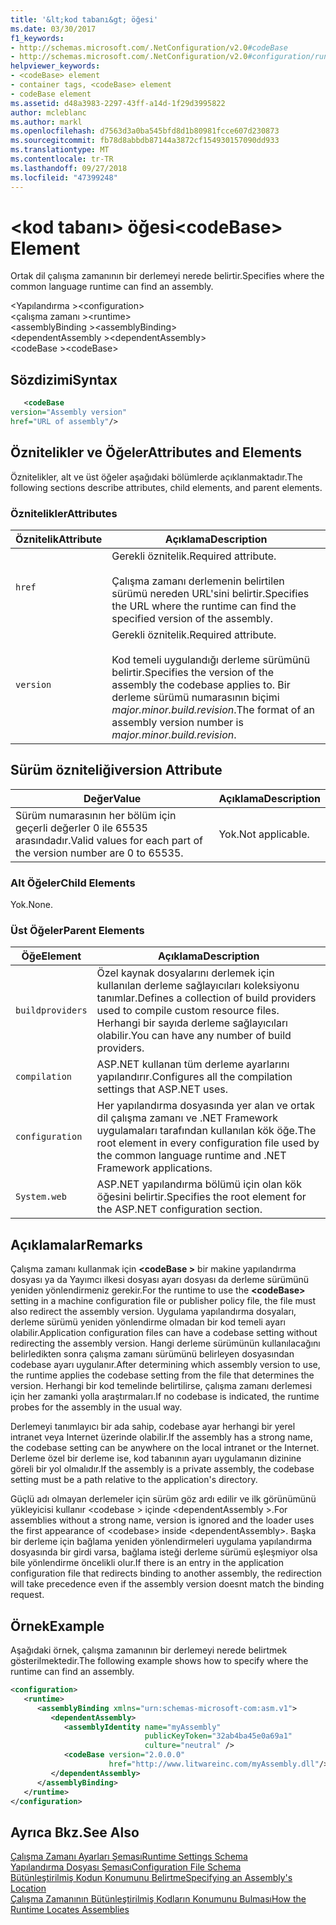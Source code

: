 ```yaml
---
title: '&lt;kod tabanı&gt; öğesi'
ms.date: 03/30/2017
f1_keywords:
- http://schemas.microsoft.com/.NetConfiguration/v2.0#codeBase
- http://schemas.microsoft.com/.NetConfiguration/v2.0#configuration/runtime/assemblyBinding/dependentAssembly/codeBase
helpviewer_keywords:
- <codeBase> element
- container tags, <codeBase> element
- codeBase element
ms.assetid: d48a3983-2297-43ff-a14d-1f29d3995822
author: mcleblanc
ms.author: markl
ms.openlocfilehash: d7563d3a0ba545bfd8d1b80981fcce607d230873
ms.sourcegitcommit: fb78d8abbdb87144a3872cf154930157090dd933
ms.translationtype: MT
ms.contentlocale: tr-TR
ms.lasthandoff: 09/27/2018
ms.locfileid: "47399248"
---
```

# <a name="ltcodebasegt-element"></a><span data-ttu-id="1a74c-102">&lt;kod tabanı&gt; öğesi</span><span class="sxs-lookup"><span data-stu-id="1a74c-102">&lt;codeBase&gt; Element</span></span>
<span data-ttu-id="1a74c-103">Ortak dil çalışma zamanının bir derlemeyi nerede belirtir.</span><span class="sxs-lookup"><span data-stu-id="1a74c-103">Specifies where the common language runtime can find an assembly.</span></span>  
  
 <span data-ttu-id="1a74c-104">\<Yapılandırma ></span><span class="sxs-lookup"><span data-stu-id="1a74c-104">\<configuration></span></span>  
<span data-ttu-id="1a74c-105">\<çalışma zamanı ></span><span class="sxs-lookup"><span data-stu-id="1a74c-105">\<runtime></span></span>  
<span data-ttu-id="1a74c-106">\<assemblyBinding ></span><span class="sxs-lookup"><span data-stu-id="1a74c-106">\<assemblyBinding></span></span>  
<span data-ttu-id="1a74c-107">\<dependentAssembly ></span><span class="sxs-lookup"><span data-stu-id="1a74c-107">\<dependentAssembly></span></span>  
<span data-ttu-id="1a74c-108">\<codeBase ></span><span class="sxs-lookup"><span data-stu-id="1a74c-108">\<codeBase></span></span>  
  
## <a name="syntax"></a><span data-ttu-id="1a74c-109">Sözdizimi</span><span class="sxs-lookup"><span data-stu-id="1a74c-109">Syntax</span></span>  
  
```xml  
   <codeBase    
version="Assembly version"  
href="URL of assembly"/>  
```  
  
## <a name="attributes-and-elements"></a><span data-ttu-id="1a74c-110">Öznitelikler ve Öğeler</span><span class="sxs-lookup"><span data-stu-id="1a74c-110">Attributes and Elements</span></span>  
 <span data-ttu-id="1a74c-111">Öznitelikler, alt ve üst öğeler aşağıdaki bölümlerde açıklanmaktadır.</span><span class="sxs-lookup"><span data-stu-id="1a74c-111">The following sections describe attributes, child elements, and parent elements.</span></span>  
  
### <a name="attributes"></a><span data-ttu-id="1a74c-112">Öznitelikler</span><span class="sxs-lookup"><span data-stu-id="1a74c-112">Attributes</span></span>  
  
|<span data-ttu-id="1a74c-113">Öznitelik</span><span class="sxs-lookup"><span data-stu-id="1a74c-113">Attribute</span></span>|<span data-ttu-id="1a74c-114">Açıklama</span><span class="sxs-lookup"><span data-stu-id="1a74c-114">Description</span></span>|  
|---------------|-----------------|  
|`href`|<span data-ttu-id="1a74c-115">Gerekli öznitelik.</span><span class="sxs-lookup"><span data-stu-id="1a74c-115">Required attribute.</span></span><br /><br /> <span data-ttu-id="1a74c-116">Çalışma zamanı derlemenin belirtilen sürümü nereden URL'sini belirtir.</span><span class="sxs-lookup"><span data-stu-id="1a74c-116">Specifies the URL where the runtime can find the specified version of the assembly.</span></span>|  
|`version`|<span data-ttu-id="1a74c-117">Gerekli öznitelik.</span><span class="sxs-lookup"><span data-stu-id="1a74c-117">Required attribute.</span></span><br /><br /> <span data-ttu-id="1a74c-118">Kod temeli uygulandığı derleme sürümünü belirtir.</span><span class="sxs-lookup"><span data-stu-id="1a74c-118">Specifies the version of the assembly the codebase applies to.</span></span> <span data-ttu-id="1a74c-119">Bir derleme sürümü numarasının biçimi *major.minor.build.revision*.</span><span class="sxs-lookup"><span data-stu-id="1a74c-119">The format of an assembly version number is *major.minor.build.revision*.</span></span>|  
  
## <a name="version-attribute"></a><span data-ttu-id="1a74c-120">Sürüm özniteliği</span><span class="sxs-lookup"><span data-stu-id="1a74c-120">version Attribute</span></span>  
  
|<span data-ttu-id="1a74c-121">Değer</span><span class="sxs-lookup"><span data-stu-id="1a74c-121">Value</span></span>|<span data-ttu-id="1a74c-122">Açıklama</span><span class="sxs-lookup"><span data-stu-id="1a74c-122">Description</span></span>|  
|-----------|-----------------|  
|<span data-ttu-id="1a74c-123">Sürüm numarasının her bölüm için geçerli değerler 0 ile 65535 arasındadır.</span><span class="sxs-lookup"><span data-stu-id="1a74c-123">Valid values for each part of the version number are 0 to 65535.</span></span>|<span data-ttu-id="1a74c-124">Yok.</span><span class="sxs-lookup"><span data-stu-id="1a74c-124">Not applicable.</span></span>|  
  
### <a name="child-elements"></a><span data-ttu-id="1a74c-125">Alt Öğeler</span><span class="sxs-lookup"><span data-stu-id="1a74c-125">Child Elements</span></span>  
 <span data-ttu-id="1a74c-126">Yok.</span><span class="sxs-lookup"><span data-stu-id="1a74c-126">None.</span></span>  
  
### <a name="parent-elements"></a><span data-ttu-id="1a74c-127">Üst Öğeler</span><span class="sxs-lookup"><span data-stu-id="1a74c-127">Parent Elements</span></span>  
  
|<span data-ttu-id="1a74c-128">Öğe</span><span class="sxs-lookup"><span data-stu-id="1a74c-128">Element</span></span>|<span data-ttu-id="1a74c-129">Açıklama</span><span class="sxs-lookup"><span data-stu-id="1a74c-129">Description</span></span>|  
|-------------|-----------------|  
|`buildproviders`|<span data-ttu-id="1a74c-130">Özel kaynak dosyalarını derlemek için kullanılan derleme sağlayıcıları koleksiyonu tanımlar.</span><span class="sxs-lookup"><span data-stu-id="1a74c-130">Defines a collection of build providers used to compile custom resource files.</span></span> <span data-ttu-id="1a74c-131">Herhangi bir sayıda derleme sağlayıcıları olabilir.</span><span class="sxs-lookup"><span data-stu-id="1a74c-131">You can have any number of build providers.</span></span>|  
|`compilation`|<span data-ttu-id="1a74c-132">ASP.NET kullanan tüm derleme ayarlarını yapılandırır.</span><span class="sxs-lookup"><span data-stu-id="1a74c-132">Configures all the compilation settings that ASP.NET uses.</span></span>|  
|`configuration`|<span data-ttu-id="1a74c-133">Her yapılandırma dosyasında yer alan ve ortak dil çalışma zamanı ve .NET Framework uygulamaları tarafından kullanılan kök öğe.</span><span class="sxs-lookup"><span data-stu-id="1a74c-133">The root element in every configuration file used by the common language runtime and .NET Framework applications.</span></span>|  
|`System.web`|<span data-ttu-id="1a74c-134">ASP.NET yapılandırma bölümü için olan kök öğesini belirtir.</span><span class="sxs-lookup"><span data-stu-id="1a74c-134">Specifies the root element for the ASP.NET configuration section.</span></span>|  
  
## <a name="remarks"></a><span data-ttu-id="1a74c-135">Açıklamalar</span><span class="sxs-lookup"><span data-stu-id="1a74c-135">Remarks</span></span>  
 <span data-ttu-id="1a74c-136">Çalışma zamanı kullanmak için  **\<codeBase >** bir makine yapılandırma dosyası ya da Yayımcı ilkesi dosyası ayarı dosyası da derleme sürümünü yeniden yönlendirmeniz gerekir.</span><span class="sxs-lookup"><span data-stu-id="1a74c-136">For the runtime to use the **\<codeBase>** setting in a machine configuration file or publisher policy file, the file must also redirect the assembly version.</span></span> <span data-ttu-id="1a74c-137">Uygulama yapılandırma dosyaları, derleme sürümü yeniden yönlendirme olmadan bir kod temeli ayarı olabilir.</span><span class="sxs-lookup"><span data-stu-id="1a74c-137">Application configuration files can have a codebase setting without redirecting the assembly version.</span></span> <span data-ttu-id="1a74c-138">Hangi derleme sürümünün kullanılacağını belirledikten sonra çalışma zamanı sürümünü belirleyen dosyasından codebase ayarı uygulanır.</span><span class="sxs-lookup"><span data-stu-id="1a74c-138">After determining which assembly version to use, the runtime applies the codebase setting from the file that determines the version.</span></span> <span data-ttu-id="1a74c-139">Herhangi bir kod temelinde belirtilirse, çalışma zamanı derlemesi için her zamanki yolla araştırmaları.</span><span class="sxs-lookup"><span data-stu-id="1a74c-139">If no codebase is indicated, the runtime probes for the assembly in the usual way.</span></span>  
  
 <span data-ttu-id="1a74c-140">Derlemeyi tanımlayıcı bir ada sahip, codebase ayar herhangi bir yerel intranet veya Internet üzerinde olabilir.</span><span class="sxs-lookup"><span data-stu-id="1a74c-140">If the assembly has a strong name, the codebase setting can be anywhere on the local intranet or the Internet.</span></span> <span data-ttu-id="1a74c-141">Derleme özel bir derleme ise, kod tabanının ayarı uygulamanın dizinine göreli bir yol olmalıdır.</span><span class="sxs-lookup"><span data-stu-id="1a74c-141">If the assembly is a private assembly, the codebase setting must be a path relative to the application's directory.</span></span>  
  
 <span data-ttu-id="1a74c-142">Güçlü adı olmayan derlemeler için sürüm göz ardı edilir ve ilk görünümünü yükleyicisi kullanır \<codebase > içinde \<dependentAssembly >.</span><span class="sxs-lookup"><span data-stu-id="1a74c-142">For assemblies without a strong name, version is ignored and the loader uses the first appearance of \<codebase> inside \<dependentAssembly>.</span></span> <span data-ttu-id="1a74c-143">Başka bir derleme için bağlama yeniden yönlendirmeleri uygulama yapılandırma dosyasında bir girdi varsa, bağlama isteği derleme sürümü eşleşmiyor olsa bile yönlendirme öncelikli olur.</span><span class="sxs-lookup"><span data-stu-id="1a74c-143">If there is an entry in the application configuration file that redirects binding to another assembly, the redirection will take precedence even if the assembly version doesnt match the binding request.</span></span>  
  
## <a name="example"></a><span data-ttu-id="1a74c-144">Örnek</span><span class="sxs-lookup"><span data-stu-id="1a74c-144">Example</span></span>  
 <span data-ttu-id="1a74c-145">Aşağıdaki örnek, çalışma zamanının bir derlemeyi nerede belirtmek gösterilmektedir.</span><span class="sxs-lookup"><span data-stu-id="1a74c-145">The following example shows how to specify where the runtime can find an assembly.</span></span>  
  
```xml  
<configuration>  
   <runtime>  
      <assemblyBinding xmlns="urn:schemas-microsoft-com:asm.v1">  
         <dependentAssembly>  
            <assemblyIdentity name="myAssembly"  
                              publicKeyToken="32ab4ba45e0a69a1"  
                              culture="neutral" />  
            <codeBase version="2.0.0.0"  
                      href="http://www.litwareinc.com/myAssembly.dll"/>  
         </dependentAssembly>  
      </assemblyBinding>  
   </runtime>  
</configuration>  
```  
  
## <a name="see-also"></a><span data-ttu-id="1a74c-146">Ayrıca Bkz.</span><span class="sxs-lookup"><span data-stu-id="1a74c-146">See Also</span></span>  
 [<span data-ttu-id="1a74c-147">Çalışma Zamanı Ayarları Şeması</span><span class="sxs-lookup"><span data-stu-id="1a74c-147">Runtime Settings Schema</span></span>](../../../../../docs/framework/configure-apps/file-schema/runtime/index.md)  
 [<span data-ttu-id="1a74c-148">Yapılandırma Dosyası Şeması</span><span class="sxs-lookup"><span data-stu-id="1a74c-148">Configuration File Schema</span></span>](../../../../../docs/framework/configure-apps/file-schema/index.md)  
 [<span data-ttu-id="1a74c-149">Bütünleştirilmiş Kodun Konumunu Belirtme</span><span class="sxs-lookup"><span data-stu-id="1a74c-149">Specifying an Assembly's Location</span></span>](../../../../../docs/framework/configure-apps/specify-assembly-location.md)  
 [<span data-ttu-id="1a74c-150">Çalışma Zamanının Bütünleştirilmiş Kodların Konumunu Bulması</span><span class="sxs-lookup"><span data-stu-id="1a74c-150">How the Runtime Locates Assemblies</span></span>](../../../../../docs/framework/deployment/how-the-runtime-locates-assemblies.md)
